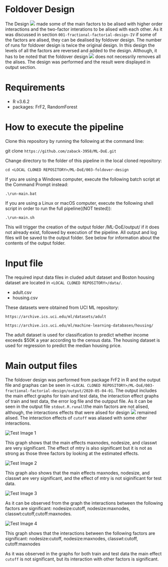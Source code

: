 # Foldover Design
The Design <img src="http://latex.codecogs.com/gif.latex?&space;2_{IV}^{7-2}" border="0"/> made some of the main factors to be alised with higher order interactions and the two-factor interations to be alised with each other. As it was discussed in section ``001-fractional-factorial-design-IV`` if some of the factors are alised, they can be dealised by foldover design. The number of runs for foldover design is twice the original design. In this design the levels of all the factors are reversed and added to the design. Although, it has to be noted that the foldover design <img src="http://latex.codecogs.com/gif.latex?&space;IV" border="0"/> does not necessrily removes all the alises. The design was performed and the result were displayed in output section. 
# Requirements
* R v3.6.2
* packages: FrF2, RandomForest
# How to execute the pipeline
Clone this repository by running the following at the command line:

git clone ``https://github.com/zaback-3958/ML-DoE.git`` 

Change directory to the folder of this pipeline in the local cloned repository:

``cd <LOCAL CLONED REPOSITORY>/ML-DoE/003-foldover-design``

If you are using a Windows computer, execute the following batch script at the Command Prompt instead:

``.\run-main.bat``

If you are using a Linux or macOS computer, execute the following shell script in order to run the full pipeline((NOT tested)):

``.\run-main.sh``

This will trigger the creation of the output folder <LOCAL CLONED REPOSITORY>/ML-DoE/output/ if it does not already exist, followed by execution of the pipeline. All output and log files will be saved to the output folder. See below for information about the contents of the output folder.
  
# Input file

The required input data files in cluded adult dataset and Boston housing dataset are located in ``<LOCAL CLONED REPOSITORY>/data/``.

* adult.csv
* housing.csv

These datasets were obtained from UCI ML repository:

``https://archive.ics.uci.edu/ml/datasets/adult``

``https://archive.ics.uci.edu/ml/machine-learning-databases/housing/``

The adult dataset is used for classification to predict whether income exceeds $50K a year according to the census data. The housing dataset is used for regression to predict the median housing price. 


# Main output files
The foldover design was performed from package FrF2 in R and the output file and graphas can be seen in ``<LOCAL CLONED REPOSITORY>/ML-DoE/003-fractional-factorial-design/output/2020-05-04-01``. The output includes the main effect graphs for train and test data, the interaction effect graphs of train and test data, the error log file and the outpput file. As it can be seen in the output file ``stdout.R.runall``the main factors are not alised, although, the interactions effects that were alised for design <img src="http://latex.codecogs.com/gif.latex?&space;2_{IV}^{7-2}" border="0"/> remained alised. The interaction effects of ``cutoff`` was aliased with some other interactions. 

![Test Image 1](https://github.com/zaback-3958/ML-DoE/blob/master/002-Foldover-design/output/2020-05-09/plot-main-effects-fractional-factorial-train-IV.png)

This graph shows that the main effects maxnodes, nodesize, and classwt are very significant. The effect of mtry is also significant but it is not as strong as those three factors by looking at the estimated effects. 


![Test Image 2](https://github.com/zaback-3958/ML-DoE/blob/master/002-Foldover-design/output/2020-05-09/plot-main-effects-fractional-factorial-test-IV.png)

This graph also shows that the main effects maxnodes, nodesize, and classwt are very significant, and the effect of mtry is not siginificant for test data.


![Test Image 3](https://github.com/zaback-3958/ML-DoE/blob/master/002-Foldover-design/output/2020-05-09/plot-interactions-fractional-factorial-train-IV.png)

As it can be observed from the graph the interactions between the following factors are significant: nodesize:cutoff, nodesize:maxnodes, classwt:cutoff,cutoff:maxnodes.

![Test Image 4](https://github.com/zaback-3958/ML-DoE/blob/master/002-Foldover-design/output/2020-05-09/plot-interactions-fractional-factorial-test-IV.png)

This graph shows that the interactions between the following factors are significant:
nodesize:cutoff, nodesize:maxnodes, classwt:cutoff, cutoff:maxnodes   

As it was observed in the graphs for both train and test data the main effect ``cutoff`` is not significant, but its interaction with other factors is significant. 

